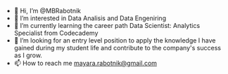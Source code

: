 - 👋 Hi, I’m @MBRabotnik
- 👀 I’m interested in Data Analisis and Data Engeniring 
- 🌱 I’m currently learning the career path Data Scientist: Analytics Specialist from Codecademy
- 💞️ I’m looking for an entry level position to apply the knowledge I have gained during my student life and contribute to the company's success as I grow.
- 📫 How to reach me mayara.rabotnik@gmail.com

<!---
MBRabotnik/MBRabotnik is a ✨ special ✨ repository because its `README.md` (this file) appears on your GitHub profile.
You can click the Preview link to take a look at your changes.
--->
